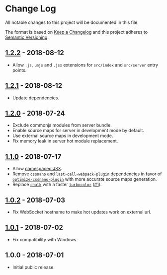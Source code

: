 # Change Log

All notable changes to this project will be documented in this file.

The format is based on [Keep a Changelog](http://keepachangelog.com/en/1.0.0/)
and this project adheres to [Semantic Versioning](http://semver.org/spec/v2.0.0.html).

## [1.2.2] - 2018-08-12

- Allow `.js`, `.mjs` and `.jsx` extensions for `src/index` and `src/server` entry points.

## [1.2.1] - 2018-08-12

- Update dependencies.

## [1.2.0] - 2018-07-24

- Exclude commonjs modules from server bundle.
- Enable source maps for server in development mode by default.
- Use external source maps in development mode.
- Fix memory leak in server hot module replacement.

## [1.1.0] - 2018-07-17

- Allow [namespaced JSX](https://babeljs.io/docs/en/next/babel-plugin-transform-react-jsx.html#throwifnamespace).
- Remove [`cssnano`](https://github.com/cssnano/cssnano) and [`last-call-webpack-plugin`](https://github.com/NMFR/last-call-webpack-plugin) dependencies in favor of [`optimize-cssnano-plugin`](https://github.com/intervolga/optimize-cssnano-plugin) with more accurate source maps generation.
- Replace [`chalk`](https://github.com/chalk/chalk)
  with a faster [`turbocolor`](https://github.com/jorgebucaran/turbocolor)
  ([#1](https://github.com/kriasoft/hyperapp-tools/pull/1)).

## [1.0.2] - 2018-07-03

- Fix WebSocket hostname to make hot updates work on external url.

## [1.0.1] - 2018-07-02

- Fix compatibility with Windows.

## 1.0.0 - 2018-07-01

- Initial public release.

[unreleased]: https://github.com/kriasoft/hyperapp-tools/compare/v1.2.2...HEAD
[1.2.2]: https://github.com/kriasoft/hyperapp-tools/compare/v1.2.1...v1.2.2
[1.2.1]: https://github.com/kriasoft/hyperapp-tools/compare/v1.2.0...v1.2.1
[1.2.0]: https://github.com/kriasoft/hyperapp-tools/compare/v1.1.0...v1.2.0
[1.1.0]: https://github.com/kriasoft/hyperapp-tools/compare/v1.0.2...v1.1.0
[1.0.2]: https://github.com/kriasoft/hyperapp-tools/compare/v1.0.1...v1.0.2
[1.0.1]: https://github.com/kriasoft/hyperapp-tools/compare/v1.0.0...v1.0.1
